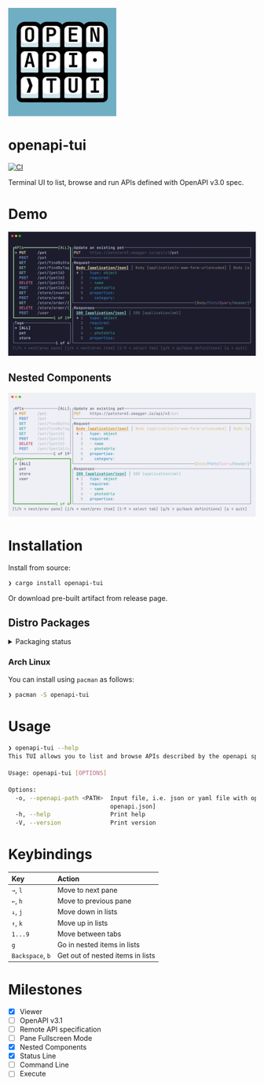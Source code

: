![logo](static/logo.png)
# openapi-tui

[![CI](https://github.com/zaghaghi/openapi-tui/workflows/CI/badge.svg)](https://github.com/zaghaghi/openapi-tui/actions)

Terminal UI to list, browse and run APIs defined with OpenAPI v3.0 spec.

# Demo
![demo](static/demo.gif)

## Nested Components
![nested-refrences](static/nested-refs.gif)

# Installation
Install from source:
```bash
❯ cargo install openapi-tui
```
Or download pre-built artifact from release page.

## Distro Packages

<details>
  <summary>Packaging status</summary>

[![Packaging status](https://repology.org/badge/vertical-allrepos/openapi-tui.svg)](https://repology.org/project/openapi-tui/versions)

</details>

### Arch Linux

You can install using `pacman` as follows:

```bash
❯ pacman -S openapi-tui
```

# Usage
```bash
❯ openapi-tui --help
This TUI allows you to list and browse APIs described by the openapi specification.

Usage: openapi-tui [OPTIONS]

Options:
  -o, --openapi-path <PATH>  Input file, i.e. json or yaml file with openapi specification [default:
                             openapi.json]
  -h, --help                 Print help
  -V, --version              Print version
```

# Keybindings

| Key | Action|
|:----|:-----|
| `→`, `l`| Move to next pane |
| `←`, `h` | Move to previous pane |
| `↓`, `j` | Move down in lists |
| `↑`, `k` | Move up in lists |
| `1...9` | Move between tabs |
| `g` | Go in nested items in lists|
| `Backspace`, `b` | Get out of nested items in lists|


# Milestones
- [X] Viewer
- [ ] OpenAPI v3.1
- [ ] Remote API specification
- [ ] Pane Fullscreen Mode
- [X] Nested Components
- [X] Status Line
- [ ] Command Line
- [ ] Execute 